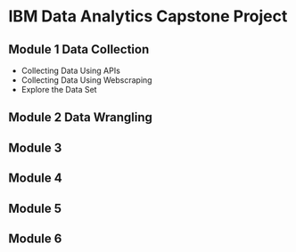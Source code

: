 # IBM Data Analytics Capstone Project

## Module 1 Data Collection

- Collecting Data Using APIs
- Collecting Data Using Webscraping
- Explore the Data Set

## Module 2 Data Wrangling

## Module 3

## Module 4

## Module 5

## Module 6
